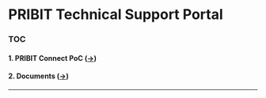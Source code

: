 # PRIBIT Technical Support Portal


### TOC

#### 1. PRIBIT Connect PoC ([->](/PoC/README.md)) 

#### 2. Documents ([->](/Documents/README.md)) 

---

